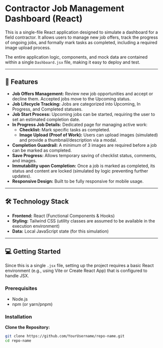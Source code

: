 # Contractor Job Management Dashboard (React)

This is a single-file React application designed to simulate a dashboard for a field contractor. It allows users to manage new job offers, track the progress of ongoing jobs, and formally mark tasks as completed, including a required image upload process.

The entire application logic, components, and mock data are contained within a single `Dashboard.jsx` file, making it easy to deploy and test.

---

## 🚀 Features

- **Job Offers Management:** Review new job opportunities and accept or decline them. Accepted jobs move to the Upcoming status.  
- **Job Lifecycle Tracking:** Jobs are categorized into Upcoming, In Progress, and Completed statuses.  
- **Job Start Process:** Upcoming jobs can be started, requiring the user to set an estimated completion date.  
- **In Progress Job Details:** Dedicated page for managing active work:
  - **Checklist:** Mark specific tasks as completed.  
  - **Image Upload (Proof of Work):** Users can upload images (simulated) and provide a thumbnail/description via a modal.  
- **Completion Guardrail:** A minimum of 3 images are required before a job can be marked as completed.  
- **Save Progress:** Allows temporary saving of checklist status, comments, and images.  
- **Immutability upon Completion:** Once a job is marked as completed, its status and content are locked (simulated by logic preventing further updates).  
- **Responsive Design:** Built to be fully responsive for mobile usage.  

---

## 🛠️ Technology Stack

- **Frontend:** React (Functional Components & Hooks)  
- **Styling:** Tailwind CSS (utility classes are assumed to be available in the execution environment)  
- **Data:** Local JavaScript state (for this simulation)  

---

## 💻 Getting Started

Since this is a single `.jsx` file, setting up the project requires a basic React environment (e.g., using Vite or Create React App) that is configured to handle JSX.

### Prerequisites

- Node.js  
- npm (or yarn/pnpm)  

### Installation

**Clone the Repository:**

```bash
git clone https://github.com/YourUsername/repo-name.git
cd repo-name
